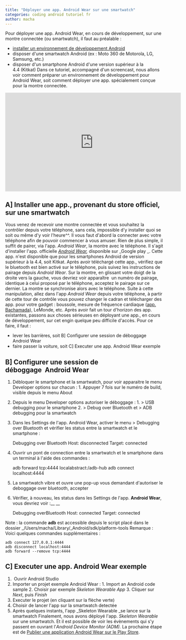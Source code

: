 ```yaml
---
title: "Déployer une app. Android Wear sur une smartwatch"
categories: coding android tutoriel fr
author: macha
---
```


Pour déployer une app. Android Wear, en cours de développement, sur une montre connectée (ou smartwatch), il faut au préalable :

  * [installer un environnement de développement Android](/blog/2017/08/03/android-demarrage/)
  * disposer d'une smartwatch Android (ex : Moto 360 de Motorola, LG, Samsung, etc.)
  * disposer d'un smartphone Android d'une version supérieur à la 4.4 (Kitkat)
Dans ce tutoriel, accompagné d'un screencast, nous allons voir comment préparer un environnement de développement pour Android Wear, soit comment déployer une app. spécialement conçue pour la montre connectée.

<iframe width="560" height="315" src="https://www.youtube.com/embed/o4bqwPQbWRA" frameborder="0" allowfullscreen></iframe>

## A] Installer une app., provenant du store officiel, sur une smartwatch

Vous venez de recevoir une montre connectée et vous souhaitez la contrôler depuis votre téléphone, sans cela, impossible d'y installer quoi se soit ou même d'y voir l'heure^^. Il vous faut d'abord la connecter avec votre téléphone afin de pouvoir commencer à vous amuser. Rien de plus simple, il suffit de pairer, via l'app. _Android Wear_, la montre avec le téléphone. Il s'agit d'installer l'app. officielle _[Android Wear](https://play.google.com/store/apps/details?id=com.google.android.wearable.app&hl=en),_ disponible sur _Google play _. Cette app. n'est disponible que pour les smartphones Android de version supérieur à la 4.4, soit Kitkat. Après avoir téléchargé cette app., vérifiez que le bluetooth est bien activé sur le téléphone, puis suivez les instructions de pairage depuis _Android Wear_. Sur la montre, en glissant votre doigt de la droite vers la gauche, vous devriez voir apparaître  un numéro de pairage, identique à celui proposé par le téléphone, acceptez le pairage sur ce dernier. La montre se synchronise alors avec le téléphone. Suite à cette manipulation, allez dans l'app _Android Wear_ depuis votre téléphone, à partir de cette tour de contrôle vous pouvez changer le cadran et télécharger des app. pour votre gadget : boussole, mesure de fréquence cardiaque ([app. Bachamada](https://play.google.com/store/apps/details?id=fr.machada.bpm)), LeMonde, etc. Après avoir fait un tour d'horizon des app. existantes, passons aux choses sérieuses en déployant une app., en cours de développement, sur cet engin quelque peu difficile d'accès. Pour ce faire, il faut :

  * lever les barrières, soit B] Configurer une session de déboggage Android Wear
  * faire passer la voiture, soit C] Executer une app. Android Wear exemple

## B] Configurer une session de déboggage  Android Wear

  1. Débloquer le smartphone et la smartwatch, pour voir apparaitre le menu Developer options sur chacun :
    1. Appuyer 7 fois sur le numéro de build, visible depuis le menu About 
  2. Depuis le menu Developer options autoriser le déboggage :
    1. > USB debugging pour le smartphone
    2. > Debug over Bluetooth et > ADB debugging pour la smartwatch
  3. Dans les Settings de l'app. Android Wear, activer le menu > Debugging over Bluetooth et vérifier les status entre la smartwatch et le smartphone :

        Debugging over Bluetooth
    Host: disconnected
    Target: connected

  4. Ouvrir un pont de connection entre la smartwatch et le smartphone dans un terminal à l'aide des commandes :

        adb forward tcp:4444 localabstract:/adb-hub
    adb connect localhost:4444

  5. La smartwatch vibre et ouvre une pop-up vous demandant d'autoriser le deboggage over bluetooth, accepter
  6. Vérifier, à nouveau, les status dans les Settings de l'app. __Android Wear__, vous devriez voir :__ __

        Debugging overBluetooth
    Host: connected
    Target: connected

Note : la commande **adb** est accessible depuis le script placé dans le dossier _/Users/macha/Library/_Android/sdk/platform-tools Remarque : Voici quelques commandes supplémentaires :


    adb connect 127.0.0.1:4444
    adb disconnect localhost:4444
    adb forward --remove tcp:4444

## C] Executer une app. Android Wear exemple

  1.  Ouvrir Android Studio
  2. Importer un projet exemple Android Wear :
    1. Import an Android code sample
    2. Choisir par exemple _Skeleton Wearable App_
    3. Cliquer sur _Next_, puis _Finish_
  3. Executer le projet (en cliquant sur la flèche verte)
  4. Choisir de lancer l'app sur la smartwatch detectée
  5. Après quelques instants, l'app _Skeleton Wearable _se lance sur la smartwatch
Finalement, nous avons déployé l'app. _Skeleton Wearable_ sur une smartwatch. Et il est possible de voir les évènements qui s'y passent en ouvrant l'_Android Device Monitor (ADM)._ La prochaine étape est de [Publier une application Android Wear sur le Play Store](/blog/2015/10/14/publier-app-android-wear-playstore/).
